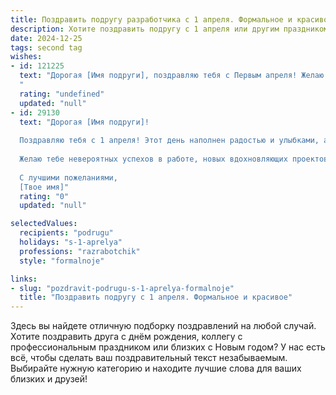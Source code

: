 ```yaml
---
title: Поздравить подругу разработчика с 1 апреля. Формальное и красивое
description: Хотите поздравить подругу с 1 апреля или другим праздником? Наш ИИ создаст незабываемое поздравление, а вы обязательно выделитесь среди других.  
date: 2024-12-25
tags: second tag
wishes:
- id: 121225
  text: "Дорогая [Имя подруги], поздравляю тебя с Первым апреля! Желаю тебе, талантливому разработчику,  вдохновения,  успешных проектов и  ярких, креативных идей, которые принесут тебе заслуженное признание. Пусть этот день будет наполнен улыбками и приятными сюрпризами!
  "
  rating: "undefined"
  updated: "null"
- id: 29130
  text: "Дорогая [Имя подруги]!
  
  Поздравляю тебя с 1 апреля! Этот день наполнен радостью и улыбками, а также вдохновением на новые свершения. Как искусный разработчик, ты всегда находишь оригинальные решения и создаёшь что-то уникальное. Пусть твоя креативность и профессионализм умножаются, а трудности обходят стороной.
  
  Желаю тебе невероятных успехов в работе, новых вдохновляющих проектов и неподдельного счастья в жизни. Пусть каждый день приносит новые возможности и яркие впечатления!
  
  С лучшими пожеланиями,
  [Твое имя]"
  rating: "0"
  updated: "null"

selectedValues:
  recipients: "podrugu"
  holidays: "s-1-aprelya"
  professions: "razrabotchik"
  style: "formalnoje"

links:
- slug: "pozdravit-podrugu-s-1-aprelya-formalnoje"
  title: "Поздравить подругу с 1 апреля. Формальное и красивое"
---
```


Здесь вы найдете отличную подборку поздравлений на любой случай. 
Хотите поздравить друга с днём рождения, коллегу с профессиональным праздником или близких с Новым годом? У нас есть всё, чтобы сделать ваш поздравительный текст незабываемым. Выбирайте нужную категорию и находите лучшие слова для ваших близких и друзей!
